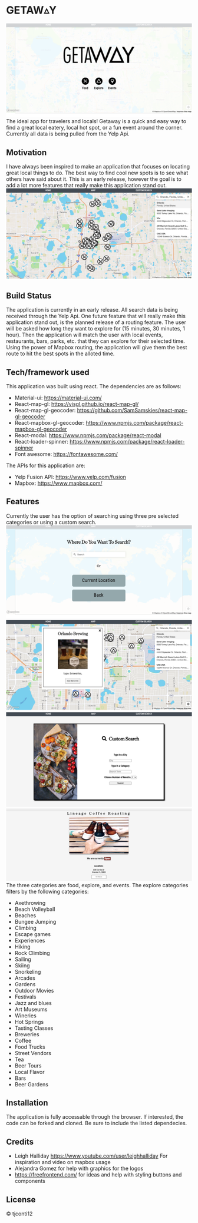# GETAW&#x25B5;Y
![Home Page](./src/Images/HomePage.png)
The ideal app for travelers and locals! Getaway is a quick and easy way to find a great local eatery, local hot spot, or a fun event around the corner. Currently all data is being pulled from the Yelp Api.


## Motivation
I have always been inspired to make an application that focuses on locating great local things to do. The best way to find cool new spots is to see what others have said about it. This is an early release, however the goal is to add a lot more features that really make this application stand out. 
![Map Page](./src/Images/Map.png)

## Build Status
The application is currently in an early release. All search data is being received through the Yelp Api. One future feature that will really make this application stand out, is the planned release of a routing feature. The user will be asked how long they want to explore for (15 minutes, 30 minutes, 1 hour). Then the application will match the user with local events, restaurants, bars, parks, etc. that they can explore for their selected time. Using the power of Mapbox routing, the application will give them the best route to hit the best spots in the alloted time.

## Tech/framework used
This application was built using react. The dependencies are as follows:
- Material-ui: https://material-ui.com/
- React-map-gl: https://visgl.github.io/react-map-gl/
- React-map-gl-geocoder: https://github.com/SamSamskies/react-map-gl-geocoder
- React-mapbox-gl-geocoder: https://www.npmjs.com/package/react-mapbox-gl-geocoder
- React-modal: https://www.npmjs.com/package/react-modal
- React-loader-spinner: https://www.npmjs.com/package/react-loader-spinner
- Font awesome: https://fontawesome.com/

The APIs for this application are:
- Yelp Fusion API: https://www.yelp.com/fusion
- Mapbox: https://www.mapbox.com/

## Features
Currently the user has the option of searching using three pre selected categories or using a custom search. 
![Category Search Page](./src/Images/Search.png)
![Popup](./src/Images/Popup.png)
![Custom Search](./src/Images/CustomSearch.png)
![Results](./src/Images/ResultPage.png)
The three categories are food, explore, and events. The explore categories filters by the following categories:
- Axethrowing
- Beach Volleyball
- Beaches
- Bungee Jumping
- Climbing
- Escape games
- Experiences
- Hiking
- Rock Climbing
- Sailing
- Skiing
- Snorkeling
- Arcades
- Gardens
- Outdoor Movies
- Festivals
- Jazz and blues
- Art Museums
- Wineries
- Hot Springs
- Tasting Classes
- Breweries
- Coffee
- Food Trucks
- Street Vendors
- Tea
- Beer Tours
- Local Flavor
- Bars
- Beer Gardens


## Installation
The application is fully accessable through the browser. If interested, the code can be forked and cloned. Be sure to include the listed dependecies. 




## Credits
- Leigh Halliday https://www.youtube.com/user/leighhalliday For inspiration and video on mapbox usage
- Alejandra Gomez for help with graphics for the logos
- https://freefrontend.com/ for ideas and help with styling buttons and components

## License
&copy; tjconti12

